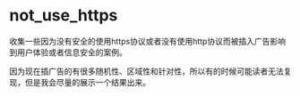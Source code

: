 # not_use_https

收集一些因为没有安全的使用https协议或者没有使用http协议而被插入广告影响到用户体验或者信息安全的案例。

因为现在插广告的有很多随机性、区域性和针对性，所以有的时候可能读者无法复现，但是我会尽量的展示一个结果出来。
